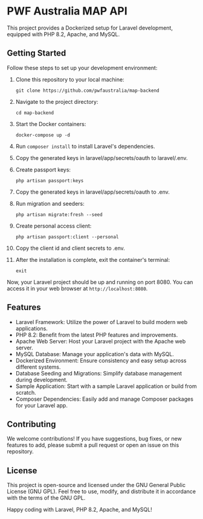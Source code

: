 # PWF Australia MAP API

This project provides a Dockerized setup for Laravel development, equipped with PHP 8.2, Apache, and MySQL.

## Getting Started

Follow these steps to set up your development environment:

1. Clone this repository to your local machine:
   ```
   git clone https://github.com/pwfaustralia/map-backend
   ```
2. Navigate to the project directory:

   ```
   cd map-backend
   ```

3. Start the Docker containers:

   ```
   docker-compose up -d
   ```

4. Run `composer install` to install Laravel's dependencies.

5. Copy the generated keys in laravel/app/secrets/oauth to laravel/.env.

6. Create passport keys:

   ```
   php artisan passport:keys
   ```

7. Copy the generated keys in laravel/app/secrets/oauth to .env.

8. Run migration and seeders:

   ```
   php artisan migrate:fresh --seed
   ```

9. Create personal access client:

   ```
   php artisan passport:client --personal
   ```

10. Copy the client id and client secrets to .env.

11. After the installation is complete, exit the container's terminal:
    ```
    exit
    ```

Now, your Laravel project should be up and running on port 8080. You can access it in your web browser at `http://localhost:8080`.

## Features

- Laravel Framework: Utilize the power of Laravel to build modern web applications.
- PHP 8.2: Benefit from the latest PHP features and improvements.
- Apache Web Server: Host your Laravel project with the Apache web server.
- MySQL Database: Manage your application's data with MySQL.
- Dockerized Environment: Ensure consistency and easy setup across different systems.
- Database Seeding and Migrations: Simplify database management during development.
- Sample Application: Start with a sample Laravel application or build from scratch.
- Composer Dependencies: Easily add and manage Composer packages for your Laravel app.

## Contributing

We welcome contributions! If you have suggestions, bug fixes, or new features to add, please submit a pull request or open an issue on this repository.

## License

This project is open-source and licensed under the GNU General Public License (GNU GPL). Feel free to use, modify, and distribute it in accordance with the terms of the GNU GPL.

Happy coding with Laravel, PHP 8.2, Apache, and MySQL!
